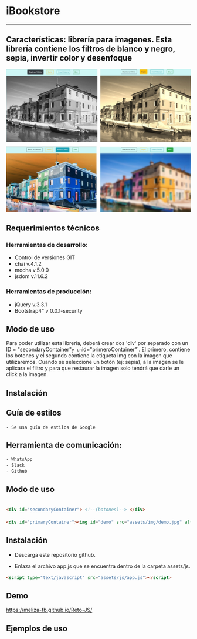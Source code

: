 # iBookstore
------------------------------------------------------------------
## Características: librería para imagenes. Esta librería contiene los filtros de blanco y negro, sepia, invertir color y desenfoque
![carpeta](/assets/img/illustration/allFilters.jpg)

## Requerimientos técnicos

### Herramientas de desarrollo:
- Control de versiones GIT
- chai v.4.1.2
- mocha v.5.0.0
- jsdom v.11.6.2

### Herramientas de producción:
- jQuery v.3.3.1
- Bootstrap4" v 0.0.1-security


## Modo de uso

 Para poder utilizar esta librería, deberá crear dos 'div' por separado con un ID = "secondaryContainer"` y un `id="primeroContainer"`. El primero, contiene los botones y el segundo contiene la etiqueta img con la imagen que utilizaremos.
 Cuando se seleccione un botón (ej: sepia), a la imagen se le aplicara el filtro y para que restaurar la imagen solo tendrá que darle un click a la imagen.

## Instalación


## Guía de estilos
	- Se usa guía de estilos de Google

## Herramienta de comunicación:
	- WhatsApp
	- Slack
	- Github

## Modo de uso


```html

<div id="secondaryContainer"> <!--(botones)--> </div>

<div id="primaryContainer"><img id="demo" src="assets/img/demo.jpg" alt="photo demo"></div>

```



## Instalación

- Descarga este repositorio github.

- Enlaza el archivo app.js que se encuentra dentro de la carpeta assets/js.

```html
<script type="text/javascript" src="assets/js/app.js"></script>
```


## Demo

https://meliza-fb.github.io/Reto-JS/

## Ejemplos de uso
